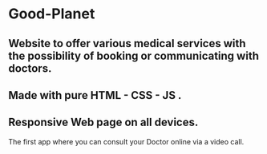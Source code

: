 # Good-Planet
## Website to offer various medical services with the possibility of booking or communicating with doctors. 
## Made with pure HTML - CSS - JS .
## Responsive Web page on all devices.
The first app where you can consult your Doctor online via a video call.

